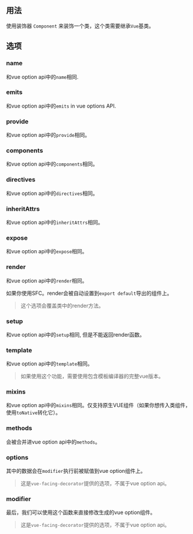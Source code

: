 ## 用法

使用装饰器 `Component` 来装饰一个类，这个类需要继承`Vue`基类。

[](../../../en/class-component/component/code-usage-base.ts ':include :type=code typescript')

## 选项

### name

和vue option api中的`name`相同.

[](../../../en/class-component/component/code-option-name.ts ':include :type=code typescript')

### emits

和vue option api中的`emits` in vue options API.

[](../../../en/class-component/component/code-option-emits.ts ':include :type=code typescript')

### provide

和vue option api中的`provide`相同。

[](../../../en/class-component/component/code-option-provide.ts ':include :type=code typescript')

### components

和vue option api中的`components`相同。

[](../../../en/class-component/component/code-option-components.ts ':include :type=code typescript')

### directives

和vue option api中的`directives`相同。

[](../../../en/class-component/component/code-option-directives.ts ':include :type=code typescript')

### inheritAttrs

和vue option api中的`inheritAttrs`相同。

[](../../../en/class-component/component/code-option-inherit-attrs.ts ':include :type=code typescript')

### expose

和vue option api中的`expose`相同。

[](../../../en/class-component/component/code-option-expose.ts ':include :type=code typescript')

### render

和vue option api中的`render`相同。

如果你使用SFC。render会被自动设置到`export default`导出的组件上。

> 这个选项会覆盖类中的render方法。

[](../../../en/class-component/component/code-option-render.ts ':include :type=code typescript')

### setup

和vue option api中的`setup`相同, 但是不能返回render函数。

[](../../../en/class-component/component/code-option-setup.ts ':include :type=code typescript')

### template

和vue option api中的`template`相同。

> 如果使用这个功能，需要使用包含模板编译器的完整vue版本。

[](../../../en/class-component/component/code-option-template.ts ':include :type=code typescript')

### mixins

和vue option api中的`mixins`相同。仅支持原生VUE组件（如果你想传入类组件，使用`toNative`转化它）。

[](../../../en/class-component/component/code-option-mixins.ts ':include :type=code typescript')

### methods

会被合并进vue option api中的`methods`。

[](../../../en/class-component/component/code-option-methods.ts ':include :type=code typescript')

### options

其中的数据会在`modifier`执行前被赋值到vue option组件上。

> 这是`vue-facing-decorator`提供的选项，不属于vue option api。

[](../../../en/class-component/component/code-option-options.ts ':include :type=code typescript')

### modifier

最后，我们可以使用这个函数来直接修改生成的vue option组件。

> 这是`vue-facing-decorator`提供的选项，不属于vue option api。

[](../../../en/class-component/component/code-option-modifier.ts ':include :type=code typescript')
